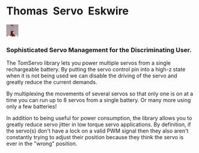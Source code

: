 # Thomas  Servo  Eskwire

![TomServo32x32.png](TomServo32x32.png)
### Sophisticated Servo Management for the Discriminating User.

The TomServo library lets you power multiple servos
from a single rechargeable battery.  By putting the
servo control pin into a high-z state when it is not 
being used we can disable the driving of the servo
and greatly reduce the current demands.

By multiplexing the movements of several servos
so that only one is on at a time you can run up
to 8 servos from a single battery. Or many more
using only a few batteries!

In addition to being useful for power consumption, the library 
allows you to greatly reduce servo jitter in low torque servo 
applications. By definition, if the servo(s) don't have a lock on
a valid PWM signal then they also aren't constantly trying to adjust
their position because they think the servo is ever in the "wrong"
position.
